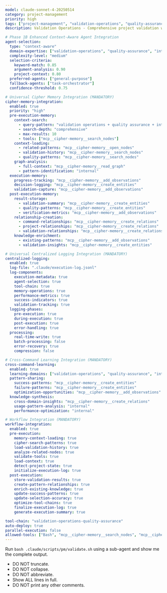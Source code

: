 ```yaml
---
model: claude-sonnet-4-20250514
category: project-management
priority: high
tags: ["project-management", "validation-operations", "quality-assurance", "integrity-checking"]
description: Validation Operations - Comprehensive project validation with quality assurance and integrity verification

# Phase 1B Enhanced Context-Aware Agent Integration
agent-selection:
  type: "context-aware"
  domain-expertise: ["validation-operations", "quality-assurance", "integrity-verification"]
  complexity-level: "medium"
  selection-criteria:
    keyword-match: 0.85
    argument-analysis: 0.90
    project-context: 0.80
  preferred-agents: ["general-purpose"]
  fallback-agents: ["task-orchestrator"]
  confidence-threshold: 0.75

# Universal Cipher Memory Integration (MANDATORY)
cipher-memory-integration:
  enabled: true
  priority: "high"
  pre-execution-memory:
    context-search:
      - query-pattern: "validation operations + quality assurance + integrity verification"
      - search-depth: "comprehensive"
      - max-results: 10
      - tools: ["mcp__cipher-memory__search_nodes"]
    context-loading:
      - related-patterns: "mcp__cipher-memory__open_nodes"
      - validation-history: "mcp__cipher-memory__search_nodes"
      - quality-patterns: "mcp__cipher-memory__search_nodes"
    graph-analysis:
      - full-context: "mcp__cipher-memory__read_graph"
      - pattern-identification: "internal"
  execution-memory:
    progress-tracking: "mcp__cipher-memory__add_observations"
    decision-logging: "mcp__cipher-memory__create_entities"
    validation-capture: "mcp__cipher-memory__add_observations"
  post-execution-memory:
    result-storage:
      - validation-summary: "mcp__cipher-memory__create_entities"
      - quality-patterns: "mcp__cipher-memory__create_entities"
      - verification-metrics: "mcp__cipher-memory__add_observations"
    relationship-creation:
      - command-relationships: "mcp__cipher-memory__create_relations"
      - project-relationships: "mcp__cipher-memory__create_relations"
      - validation-relationships: "mcp__cipher-memory__create_relations"
    knowledge-enrichment:
      - existing-patterns: "mcp__cipher-memory__add_observations"
      - validation-insights: "mcp__cipher-memory__create_entities"

# Universal Centralized Logging Integration (MANDATORY)
centralized-logging:
  enabled: true
  log-file: ".claude/execution-log.jsonl"
  log-components:
    execution-metadata: true
    agent-selection: true
    tool-chain: true
    memory-operations: true
    performance-metrics: true
    success-indicators: true
    validation-tracking: true
  logging-phases:
    pre-execution: true
    during-execution: true
    post-execution: true
    error-handling: true
  processing:
    real-time-write: true
    batch-processing: false
    error-recovery: true
    compression: false

# Cross-Command Learning Integration (MANDATORY)
cross-command-learning:
  enabled: true
  learning-domains: ["validation-operations", "quality-assurance", "integrity-verification"]
  pattern-sharing:
    success-patterns: "mcp__cipher-memory__create_entities"
    failure-patterns: "mcp__cipher-memory__create_entities"
    optimization-opportunities: "mcp__cipher-memory__add_observations"
  knowledge-synthesis:
    cross-domain-insights: "mcp__cipher-memory__create_relations"
    usage-pattern-analysis: "internal"
    performance-optimization: "internal"

# Workflow Integration (MANDATORY)
workflow-integration:
  enabled: true
  pre-execution:
    memory-context-loading: true
    cipher-search-patterns: true
    load-validation-history: true
    analyze-related-nodes: true
    validate-tools: true
    load-context: true
    detect-project-state: true
    initialize-execution-log: true
  post-execution:
    store-validation-results: true
    create-pattern-relationships: true
    enrich-existing-knowledge: true
    update-success-patterns: true
    update-selection-accuracy: true
    optimize-tool-chains: true
    finalize-execution-log: true
    generate-execution-summary: true

tool-chain: "validation-operations-quality-assurance"
auto-deploy: true
parallel-execution: false
allowed-tools: ["Bash", "mcp__cipher-memory__search_nodes", "mcp__cipher-memory__open_nodes", "mcp__cipher-memory__create_entities", "mcp__cipher-memory__create_relations", "mcp__cipher-memory__add_observations", "mcp__cipher-memory__read_graph"]
---
```


Run `bash .claude/scripts/pm/validate.sh` using a sub-agent and show me the complete output.

- DO NOT truncate.
- DO NOT collapse.
- DO NOT abbreviate.
- Show ALL lines in full.
- DO NOT print any other comments.




